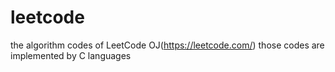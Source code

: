 # leetcode
the algorithm codes of LeetCode OJ(https://leetcode.com/)
those codes are implemented by C languages
